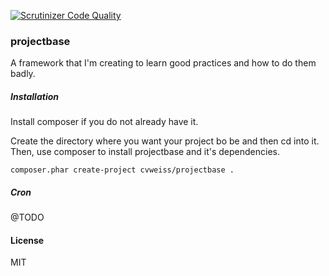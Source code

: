 [![Scrutinizer Code Quality](https://scrutinizer-ci.com/g/cvweiss/projectbase/badges/quality-score.png?b=master)](https://scrutinizer-ci.com/g/cvweiss/projectbase/?branch=master)

### projectbase

A framework that I'm creating to learn good practices and how to do them badly.

##### Installation
Install composer if you do not already have it.

Create the directory where you want your project bo be and then cd into it.
Then, use composer to install projectbase and it's dependencies.

```
composer.phar create-project cvweiss/projectbase .
```

##### Cron

@TODO

#### License
MIT
